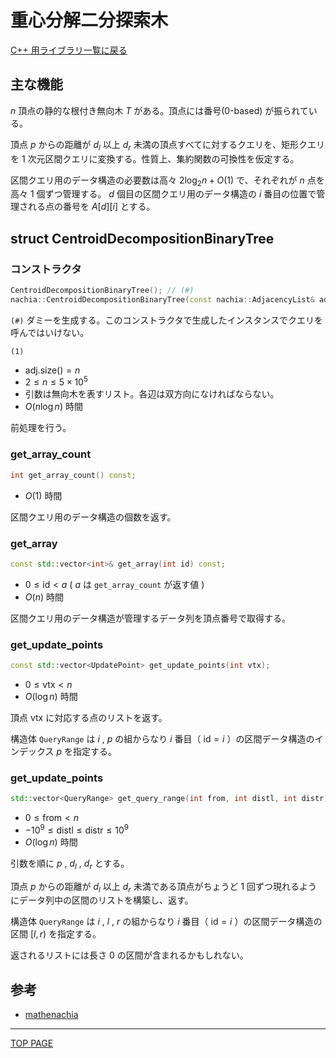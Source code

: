 # 重心分解二分探索木

[C++ 用ライブラリ一覧に戻る](../index.md)

## 主な機能

$n$ 頂点の静的な根付き無向木 $T$ がある。頂点には番号(0-based) が振られている。

頂点 $p$ からの距離が $d_l$ 以上 $d_r$ 未満の頂点すべてに対するクエリを、矩形クエリを $1$ 次元区間クエリに変換する。性質上、集約関数の可換性を仮定する。

区間クエリ用のデータ構造の必要数は高々 $2 \log _ 2 n + O(1)$ で、それぞれが $n$ 点を高々 $1$ 個ずつ管理する。 $d$ 個目の区間クエリ用のデータ構造の $i$ 番目の位置で管理される点の番号を $A[d][i]$ とする。

## struct CentroidDecompositionBinaryTree

### コンストラクタ

```c++
CentroidDecompositionBinaryTree(); // (#)
nachia::CentroidDecompositionBinaryTree(const nachia::AdjacencyList& adj); // (1)
```

`(#)` ダミーを生成する。このコンストラクタで生成したインスタンスでクエリを呼んではいけない。

`(1)`

- $\text{adj.size()} = n$
- $2 \leq n \leq 5\times 10^5$
- 引数は無向木を表すリスト。各辺は双方向になければならない。
- $O(n \log n)$ 時間

前処理を行う。

### get_array_count

```c++
int get_array_count() const;
```

- $O(1)$ 時間

区間クエリ用のデータ構造の個数を返す。

### get_array

```c++
const std::vector<int>& get_array(int id) const;
```

- $0 \leq \text{id} \lt a$ ( $a$ は `get_array_count` が返す値 )
- $O(n)$ 時間

区間クエリ用のデータ構造が管理するデータ列を頂点番号で取得する。

### get_update_points

```c++
const std::vector<UpdatePoint> get_update_points(int vtx);
```

- $0\leq\text{vtx}\lt n$
- $O(\log n)$ 時間

頂点 $\text{vtx}$ に対応する点のリストを返す。

構造体 `QueryRange` は $i$ , $p$ の組からなり $i$ 番目（ $\text{id}=i$ ）の区間データ構造のインデックス $p$ を指定する。

### get_update_points

```c++
std::vector<QueryRange> get_query_range(int from, int distl, int distr);
```

- $0 \leq \text{from} \lt n$
- $-10^9 \leq \text{distl} \leq \text{distr} \leq 10^9$
- $O(\log n)$ 時間

引数を順に $p$ , $d _ l$ , $d _ r$ とする。

頂点 $p$ からの距離が $d_l$ 以上 $d_r$ 未満である頂点がちょうど $1$ 回ずつ現れるようにデータ列中の区間のリストを構築し、返す。

構造体 `QueryRange` は $i$ , $l$ , $r$ の組からなり $i$ 番目（ $\text{id}=i$ ）の区間データ構造の区間 $[l,r)$ を指定する。

返されるリストには長さ $0$ の区間が含まれるかもしれない。

## 参考

- [mathenachia](https://www.mathenachia.blog/mergetech-and-logn/)


---

[TOP PAGE](https://nachiavivias.github.io/cp-library/)


<script type="text/x-mathjax-config">MathJax.Hub.Config({tex2jax:{inlineMath:[['\$','\$']],processEscapes:true},CommonHTML: {matchFontHeight:false}});</script>
<script type="text/javascript" async src="https://cdnjs.cloudflare.com/ajax/libs/mathjax/2.7.1/MathJax.js?config=TeX-MML-AM_CHTML"></script>
